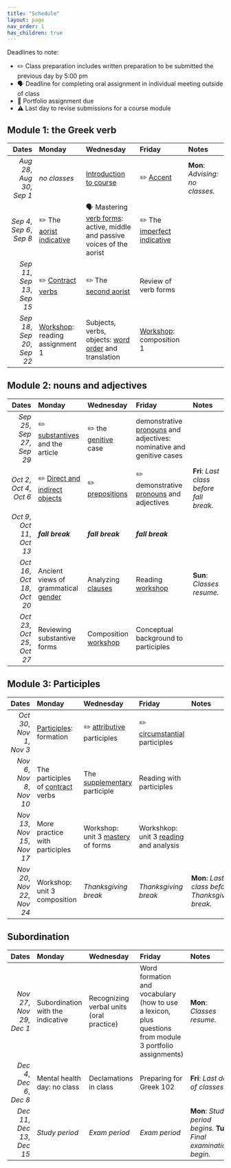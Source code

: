 ```yaml
---
title: "Schedule"
layout: page
nav_order: 1
has_children: true
---
```



Deadlines to note:


- ✏️ Class preparation includes written preparation to be submitted the previous day by 5:00 pm
- 🗣️ Deadline for completing oral assignment in individual meeting outside of class
- 📜  Portfolio assignment due
- ⚠️ Last day to revise submissions for a course module




## Module 1: the Greek verb

| Dates | Monday | Wednesday | Friday | Notes |
| ---: | :--- | :--- | :--- | :--- |
| *Aug 28*, *Aug 30*, *Sep 1* | *no classes* | [Introduction to course](../classes/module1/intro/) | ✏️ [Accent](../classes/module1/accent/) | **Mon**: *Advising: no classes.* |
| *Sep 4*, *Sep 6*, *Sep 8* | ✏️ The [aorist indicative](../classes/module1/aorist/) | 🗣️ Mastering [verb forms](../classes/module1/aorist-review/): active, middle and passive voices of the aorist | ✏️ The [imperfect indicative](../classes/module1/imperfect/) |  |
| *Sep 11*, *Sep 13*, *Sep 15* | ✏️ [Contract verbs](../classes/module1/contracts/) | ✏️ The [second aorist](../classes/module1/aorist2/) | Review of verb forms |  |
| *Sep 18*, *Sep 20*, *Sep 22* | [Workshop](../classes/module1/reading1/): reading assignment 1 | Subjects, verbs, objects: [word order](../classes/module1/wordorder/) and translation | [Workshop](../classes/module1/composition1/): composition 1 |  |

## Module 2: nouns and adjectives

| Dates | Monday | Wednesday | Friday | Notes |
| ---: | :--- | :--- | :--- | :--- |
| *Sep 25*, *Sep 27*, *Sep 29* | ✏️ [substantives](../classes/module2/nouns/) and the article | ✏️ the [genitive](../classes/module2/genitive/) case | demonstrative [pronouns](../classes/module2/pronouns/) and adjectives: nominative and genitive cases |  |
| *Oct 2*, *Oct 4*, *Oct 6* | ✏️ [Direct and indirect objects](../classes/module2/dir-indir-objects/) | ✏️ [prepositions](../classes/module2/prepositions/) | ✏️ demonstrative [pronouns](../classes/module2/pronouns/)  and adjectives | **Fri**: *Last class before fall break.* |
| *Oct 9*, *Oct 11*, *Oct 13* | ***fall break*** | ***fall break*** | ***fall break*** |  |
| *Oct 16*, *Oct 18*, *Oct 20* | Ancient views of grammatical [gender](../classes/module2/gender/) | Analyzing [clauses](../classes/module2/clauses/) | Reading [workshop](../classes/module2/reading2/) | **Sun**: *Classes resume.* |
| *Oct 23*, *Oct 25*, *Oct 27* | Reviewing substantive forms | Composition [workshop](../classes/module2/composition2/) | Conceptual background to participles |  |

## Module 3: Participles

| Dates | Monday | Wednesday | Friday | Notes |
| ---: | :--- | :--- | :--- | :--- |
| *Oct 30*, *Nov 1*, *Nov 3* | [Participles](../classes/module3/participles/): formation | ✏️ [attributive](../classes/module3/attributive/) participles | ✏️ [circumstantial](../classes/module3/circumstantial/) participles |  |
| *Nov 6*, *Nov 8*, *Nov 10* | The participles of [contract](../classes/module3/contracts/) verbs | The [supplementary](../classes/module3/supplementary/) participle | Reading with participles |  |
| *Nov 13*, *Nov 15*, *Nov 17* | More practice with participles | Workshop: unit 3 [mastery](https://hellenike.github.io/textbook/practice/module3/portfolio/mastery/) of forms | Workshkop: unit 3 [reading](https://hellenike.github.io/textbook/practice/module3/portfolio/reading/) and analysis |  |
| *Nov 20*, *Nov 22*, *Nov 24* | Workshop: unit 3 composition | *Thanksgiving break* | *Thanksgiving break* | **Mon**: *Last class before Thanksgiving break.* |

## Subordination

| Dates | Monday | Wednesday | Friday | Notes |
| ---: | :--- | :--- | :--- | :--- |
| *Nov 27*, *Nov 29*, *Dec 1* | Subordination with the indicative | Recognizing verbal units (oral practice) | Word formation and vocabulary (how to use a lexicon, plus questions from module 3 portfolio assignments) | **Mon**: *Classes resume.* |
| *Dec 4*, *Dec 6*, *Dec 8* | Mental health day: no class | Declamations in class | Preparing for Greek 102 | **Fri**: *Last day of classes.* |
| *Dec 11*, *Dec 13*, *Dec 15* | *Study period* | *Exam period* | *Exam period* | **Mon**: *Study period begins.* **Tue**: *Final examinations begin.* |